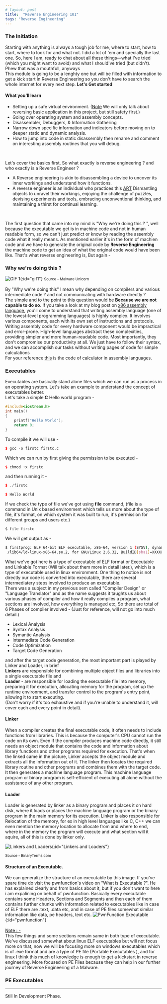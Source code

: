 ```yaml
---
# layout: post
title:  "Reverse Engineering 101"
tags: "Reverse Engineering"
---
```


<script src="/_site/assets/gif-control.js"></script>

### The Initiation
Starting with anything is always a tough job for me, where to start, how to start, where to look for and what not.
I did a lot of 'em and specially the last one.  So, here I am, ready to chat about all these things—what I've tried (which you might want to avoid) and what I should've tried (but didn't).  Phew that was a mouthfull, anyways <br> This module is going to be a lenghty one but will be filled with information to get a kick start in Reverse Engineering so you don't have to search the whole internet for every next step.
**Let's Get started**

#### What you'll learn
- Setting up a safe virtual environment. ([Note](#) We will only talk about reversing basic application in this project, but still safety first.)
- Going over operating system and assembly concepts.
- Disassembler, Debuggers, & Information Gathering
- Narrow down specific information and indicators before moving on to deeper static and dynamic analysis.
- How to jump into code in static disassembly then rename and comment on interesting assembly routines that you will debug.
<br>

Let's cover the basics first, So what exactly is reverse engineering ? and who exactly is a Reverse Engineer ?
<br>
- A Reverse engineering is akin to disassembling a device to uncover its inner workings and understand how it functions. 
- A reverse engineer is an individual who practices this [ART](#) Dismantling objects to unravel their workings, enjoying the challenge of puzzles, devising experiments and tools, embracing unconventional thinking, and maintaining a thirst for continual learning.
<br>

The first question that came into my mind is "Why we're doing this ? ", well because the executable we get is in machine code and not in human readable form, so we can't just predict or know by reading the assembly code what it really means. As mentioned earlier it's in the form of machien code and we have to generate the original code by **Reverse Engineering** the machine code to get an idea of what the original code would have been like. That's what reverse engineering is, But again -

### Why we're doing this ?
![GIF 1](/BlogImages/WindowArch.gif){:id="gif1"}
<small>Source - Malware Unicorn</small><br>
<br>
By "Why we're doing this" I mean why depending on compilers and various intermediate code ? and not communicating with hardware directly ?<br>
The simple and to the point to this question would be **Because we are not capable to do so**. If you take a look at my blog post on [x86 assembly language](#), you'll come to understand that writing assembly language (one of the lowest-level programming languages) is highly complex. It involves various components, each with its own set of instructions and protocols. Writing assembly code for every hardware component would be impractical and error-prone. High-level languages abstract these complexities, providing simpler and more human-readable code. Most importantly, they don't compromise our productivity at all. We just have to follow their syntax, and we can accomplish our tasks without writing pages of code for simple calculations<br>
For your reference [this](https://gist.github.com/jonaed1230/8271be857f35970fbd3e81dc6630d322) is the code of calculator in assembly languages.



### Executables
Executables are basically stand alone files which we can run as a process in an operating system. Let's take an example to understand the concept of executables better. <br>
Let's take a simple **C** Hello world program - 

```c++
#include<iostream.h>
int main()
{
    printf("Hello World");
    return 0;
}
```
To compile it we will use - 
```c++
$ gcc -o firstc firstc.c
```
Which we can run by first giving the permission to be executed - 

```c++
$ chmod +x firstc
```
and then running it - 

```c++
$ ./firstc

$ Hello World
```
If we check the type of file we've got using **file** command, (file is a command in Unix based environment which tells us more about the type of file, it's format, on which system it was built to run, it's permission for different groups and users etc.)

```bash
$ file firstc
```
We will get output as - 

```bash
$ firstprog: ELF 64-bit ELF executable, x86-64, version 1 (SYSV), dynamically linked, interpreter
 /lib64/ld-linux-x86-64.so.2, for GNU/Linux 2.6.32, BuildID[sha1]=XXXXXXXXXXXXXXXXXXXXXXXXXXXXXXX, stripped

```
What we've got here is a type of executable of ELF format or Executable and Linkable Format (Will talk about them more in detail later.), which is a type of executable used in linux environment. One thing to notice is not directly our code is converted into executable, there are several intermediatery steps involved to produce an executable. <br>
There was a subject in my previous sem called "Compiler Design" or "Language Translator" and as the name suggests it taughts us about various phases of compiler and how it really compiles a program, what sections are involved, how everything is managed etc, So there are total of 6 Phases of compiler involved - (Just for reference, will not go into much detail.)
- Lexical Analysis
- Syntax Analysis
- Symantic Analysis
- Intermediate Code Generation
- Code Optimization
- Target Code Generation

and after the target code generation, the most important part is played by Linker and Loader, in brief<br> **Linkers** are responsible for combining multiple object files and libraries into a single executable file and <br>
**Loader** - are responsible for loading the executable file into memory, preparing it for execution, allocating memory for the program, set up the runtime environment, and transfer control to the program's entry point, allowing it to start executing.<br>
(Don't worry if it's too exhaustive and if you're unable to understand it, will cover each and every point in detail).

#### Linker
When a compiler creates the final executable code, it often needs to include functions from libraries. This is because the computer's CPU cannot run the code on its own. Even if the compiler produces machine code directly, it still needs an object module that contains the code and information about library functions and other programs required for execution.
That's when the linked came in the picture, Linker accepts the object module and extracts all the information out of it. The linker then locates the required library routine and other programs and combines them with the target code. It then generates a machine language program. This machine language program or binary program is self-efficient of executing all alone without the assistance of any other program.

#### Loader
Loader is generated by linker as a binary program and places it on hard disk, where it loads or places the machine language program or the binary program in the main memory for its execution. Linker is also responsible for Relocation of the memory, for ex in high level languages like C, C++ we can even mention the memory location to allocate from and where to end, where in the memory the program will execute and what section will it aquire, all of this is done by linker only.

![Linkers and Loaders](/BlogImages/Linker-and-Loader.jpg){:id="Linkers and Loaders"}

<small>Source - BinaryTerms.com</small>
<br>

#### Structure of an Executable.
We can generalize the structure of an executable by this image. If you've spare time do visit the pwnfunction's video on "What is Executable ?". He has explained clearly and from basics about it, but if you don't want to here i am expalining on behalf of pwnfunction. Basically every executable contains some Headers, Sections and Segments and then each of them contains further chunks with information related to executables like in case of ELF there are .text, .data etc, and in case of PE files somewhat similar information like data, pe headers, text etc.
![PwnFunction Executable](/BlogImages/PwnFunction%20-%20Executable%20Format.png){:id="pwnfunction"}
<br>
<br>
[Note : -](#)
<br>
This few things and some sections remain same in both type of executable. We've discussed somewhat about linux ELF executables but will not focus more on that, now we will be focusing more on windows executables which is of .exe format and are a type of PE file (Portable Executables ), and for linux I think this much of knowledge is enough to get a kickstart in reverse engineering. More focused on PE Files because they can help in our further journey of Reverse Engineering of a Malware. 

### PE Executables

---

Still  In Development Phase.